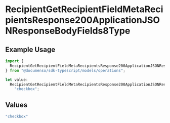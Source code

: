 # RecipientGetRecipientFieldMetaRecipientsResponse200ApplicationJSONResponseBodyFields8Type

## Example Usage

```typescript
import {
  RecipientGetRecipientFieldMetaRecipientsResponse200ApplicationJSONResponseBodyFields8Type,
} from "@documenso/sdk-typescript/models/operations";

let value:
  RecipientGetRecipientFieldMetaRecipientsResponse200ApplicationJSONResponseBodyFields8Type =
    "checkbox";
```

## Values

```typescript
"checkbox"
```